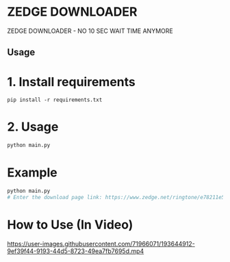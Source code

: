 # ZEDGE DOWNLOADER

ZEDGE DOWNLOADER - NO 10 SEC WAIT TIME ANYMORE


## Usage

# 1. Install requirements 
```
pip install -r requirements.txt
```

# 2. Usage 
```python
python main.py
```

# Example
```python
python main.py
# Enter the download page link: https://www.zedge.net/ringtone/e78211e5-a9df-4465-ab9f-ecdf5b42d6b7
```

# How to Use (In Video)
https://user-images.githubusercontent.com/71966071/193644912-9ef39f44-9193-44d5-8723-49ea7fb7695d.mp4


